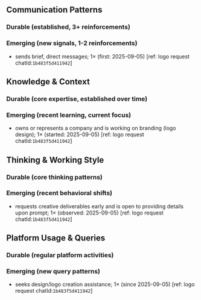 ## Communication Patterns
### Durable (established, 3+ reinforcements)

### Emerging (new signals, 1-2 reinforcements)
- sends brief, direct messages; 1× (first: 2025-09-05) [ref: logo request chatId:`1b483f5d411942`]

## Knowledge & Context
### Durable (core expertise, established over time)

### Emerging (recent learning, current focus)
- owns or represents a company and is working on branding (logo design); 1× (started: 2025-09-05) [ref: logo request chatId:`1b483f5d411942`]

## Thinking & Working Style
### Durable (core thinking patterns)

### Emerging (recent behavioral shifts)
- requests creative deliverables early and is open to providing details upon prompt; 1× (observed: 2025-09-05) [ref: logo request chatId:`1b483f5d411942`]

## Platform Usage & Queries
### Durable (regular platform activities)

### Emerging (new query patterns)
- seeks design/logo creation assistance; 1× (since 2025-09-05) [ref: logo request chatId:`1b483f5d411942`]
